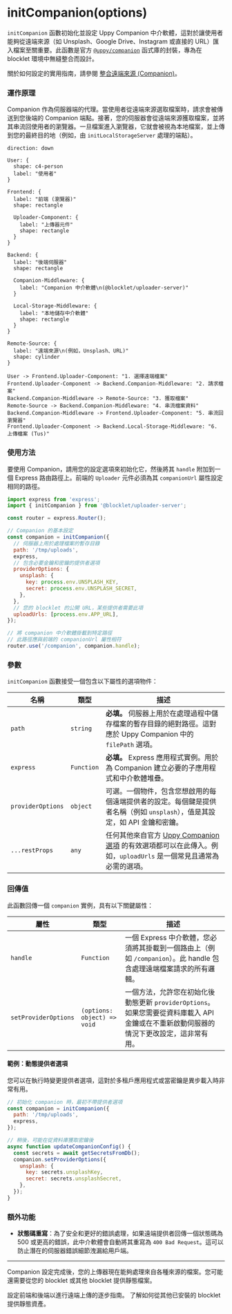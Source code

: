 # initCompanion(options)

`initCompanion` 函數初始化並設定 Uppy Companion 中介軟體，這對於讓使用者能夠從遠端來源（如 Unsplash、Google Drive、Instagram 或直接的 URL）匯入檔案至關重要。此函數是官方 [`@uppy/companion`](https://uppy.io/docs/companion/) 函式庫的封裝，專為在 blocklet 環境中無縫整合而設計。

關於如何設定的實用指南，請參閱 [整合遠端來源 (Companion)](./guides-remote-sources.md)。

### 運作原理

Companion 作為伺服器端的代理。當使用者從遠端來源選取檔案時，請求會被傳送到您後端的 Companion 端點。接著，您的伺服器會從遠端來源獲取檔案，並將其串流回使用者的瀏覽器。一旦檔案進入瀏覽器，它就會被視為本地檔案，並上傳到您的最終目的地（例如，由 `initLocalStorageServer` 處理的端點）。

```d2 Companion 運作原理 icon=mdi:diagram-outline
direction: down

User: {
  shape: c4-person
  label: "使用者"
}

Frontend: {
  label: "前端 (瀏覽器)"
  shape: rectangle

  Uploader-Component: {
    label: "上傳器元件"
    shape: rectangle
  }
}

Backend: {
  label: "後端伺服器"
  shape: rectangle

  Companion-Middleware: {
    label: "Companion 中介軟體\n(@blocklet/uploader-server)"
  }

  Local-Storage-Middleware: {
    label: "本地儲存中介軟體"
    shape: rectangle
  }
}

Remote-Source: {
  label: "遠端來源\n(例如，Unsplash、URL)"
  shape: cylinder
}

User -> Frontend.Uploader-Component: "1. 選擇遠端檔案"
Frontend.Uploader-Component -> Backend.Companion-Middleware: "2. 請求檔案"
Backend.Companion-Middleware -> Remote-Source: "3. 獲取檔案"
Remote-Source -> Backend.Companion-Middleware: "4. 串流檔案資料"
Backend.Companion-Middleware -> Frontend.Uploader-Component: "5. 串流回瀏覽器"
Frontend.Uploader-Component -> Backend.Local-Storage-Middleware: "6. 上傳檔案 (Tus)"

```

### 使用方法

要使用 Companion，請用您的設定選項來初始化它，然後將其 `handle` 附加到一個 Express 路由路徑上。前端的 `Uploader` 元件必須為其 `companionUrl` 屬性設定相同的路徑。

```javascript Companion 基本設定 icon=logos:javascript
import express from 'express';
import { initCompanion } from '@blocklet/uploader-server';

const router = express.Router();

// Companion 的基本設定
const companion = initCompanion({
  // 伺服器上用於處理檔案的暫存目錄
  path: '/tmp/uploads',
  express,
  // 包含必要金鑰和密鑰的提供者選項
  providerOptions: {
    unsplash: {
      key: process.env.UNSPLASH_KEY,
      secret: process.env.UNSPLASH_SECRET,
    },
  },
  // 您的 blocklet 的公開 URL，某些提供者需要此項
  uploadUrls: [process.env.APP_URL],
});

// 將 companion 中介軟體掛載到特定路徑
// 此路徑應與前端的 companionUrl 屬性相符
router.use('/companion', companion.handle);
```

### 參數

`initCompanion` 函數接受一個包含以下屬性的選項物件：

| 名稱              | 類型       | 描述                                                                                                                                                                                         |
| ----------------- | ---------- | ------------------------------------------------------------------------------------------------------------------------------------------------------------------------------------------ | 
| `path`            | `string`   | **必填。** 伺服器上用於在處理過程中儲存檔案的暫存目錄的絕對路徑。這對應於 Uppy Companion 中的 `filePath` 選項。                                                                         | 
| `express`         | `Function` | **必填。** Express 應用程式實例。用於為 Companion 建立必要的子應用程式和中介軟體堆疊。                                                                                             | 
| `providerOptions` | `object`   | 可選。一個物件，包含您想啟用的每個遠端提供者的設定。每個鍵是提供者名稱（例如 `unsplash`），值是其設定，如 API 金鑰和密鑰。                                                                 | 
| `...restProps`    | `any`      | 任何其他來自官方 [Uppy Companion 選項](https://uppy.io/docs/companion/options/) 的有效選項都可以在此傳入。例如，`uploadUrls` 是一個常見且通常為必需的選項。                      | 

### 回傳值

此函數回傳一個 `companion` 實例，具有以下關鍵屬性：

| 屬性                | 類型                        | 描述                                                                                                                                                                                                   |
| ------------------- | --------------------------- | ------------------------------------------------------------------------------------------------------------------------------------------------------------------------------------------------------ | 
| `handle`            | `Function`                  | 一個 Express 中介軟體，您必須將其掛載到一個路由上（例如 `/companion`）。此 handle 包含處理遠端檔案請求的所有邏輯。                                                                                        | 
| `setProviderOptions`| `(options: object) => void` | 一個方法，允許您在初始化後動態更新 `providerOptions`。如果您需要從資料庫載入 API 金鑰或在不重新啟動伺服器的情況下更改設定，這非常有用。                                                                       | 

#### 範例：動態提供者選項

您可以在執行時變更提供者選項，這對於多租戶應用程式或當密鑰是異步載入時非常有用。

```javascript 動態提供者選項 icon=logos:javascript
// 初始化 companion 時，最初不帶提供者選項
const companion = initCompanion({
  path: '/tmp/uploads',
  express,
});

// 稍後，可能在從資料庫獲取密鑰後
async function updateCompanionConfig() {
  const secrets = await getSecretsFromDb();
  companion.setProviderOptions({
    unsplash: {
      key: secrets.unsplashKey,
      secret: secrets.unsplashSecret,
    },
  });
}
```

### 額外功能

- **狀態碼重寫**：為了安全和更好的錯誤處理，如果遠端提供者回傳一個狀態碼為 500 或更高的錯誤，此中介軟體會自動將其重寫為 `400 Bad Request`。這可以防止潛在的伺服器錯誤細節洩漏給用戶端。

---

Companion 設定完成後，您的上傳器現在能夠處理來自各種來源的檔案。您可能還需要從您的 blocklet 或其他 blocklet 提供靜態檔案。

<x-cards>
  <x-card data-title="指南：整合遠端來源" data-icon="lucide:link" data-href="/guides/remote-sources">
    設定前端和後端以進行遠端上傳的逐步指南。
  </x-card>
  <x-card data-title="API：initStaticResourceMiddleware" data-icon="lucide:file-code" data-href="/api-reference/uploader-server/static-resource">
    了解如何從其他已安裝的 blocklet 提供靜態資產。
  </x-card>
</x-cards>